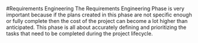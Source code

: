 #Requirements Engineering
The Requirements Engineering Phase is very important because if the plans created in this phase are not specific enough or fully complete then the cost of the project can become a lot higher than anticipated. This phase is all about accurately defining and prioritizing the tasks that need to be completed during the project lifecycle.
